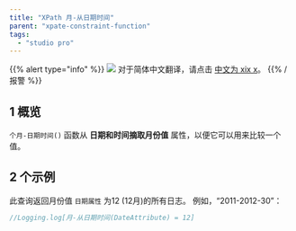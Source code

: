 ```yaml
---
title: "XPath 月-从日期时间"
parent: "xpate-constraint-function"
tags:
  - "studio pro"
---
```


{{% alert type="info" %}}
<img src="attachments/chinese-translation/china.png" style="display: inline-block; margin: 0" /> 对于简体中文翻译，请点击 [中文为 xix x](https://cdn.mendix.tencent-cloud.com/documentation/refguide8/xpath-month-from-datetime.pdf)。
{{% /报警 %}}

## 1 概览

`个月-日期时间()` 函数从 **日期和时间摘取月份值** 属性，以便它可以用来比较一个值。

## 2 个示例

此查询返回月份值 `日期属性` 为12 (12月)的所有日志。 例如，“2011-2012-30”：

```java
//Logging.log[月-从日期时间(DateAttribute) = 12]
```
